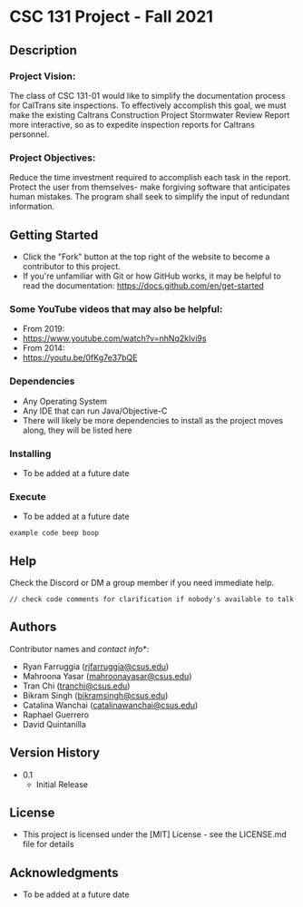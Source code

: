 # CSC 131 Project - Fall 2021

## Description

### Project Vision:
The class of CSC 131-01 would like to simplify the documentation process for CalTrans site inspections.
To effectively accomplish this goal, we must make the existing Caltrans Construction Project Stormwater Review Report more interactive, so as to expedite inspection reports for Caltrans personnel.


### Project Objectives:
Reduce the time investment required to accomplish each task in the report.
Protect the user from themselves- make forgiving software that anticipates human mistakes.
The program shall seek to simplify the input of redundant information.


## Getting Started

* Click the "Fork" button at the top right of the website to become a contributor to this project.
* If you're unfamiliar with Git or how GitHub works, it may be helpful to read the documentation: https://docs.github.com/en/get-started
### Some YouTube videos that may also be helpful:
* From 2019:
* https://www.youtube.com/watch?v=nhNq2kIvi9s
* From 2014:
* https://youtu.be/0fKg7e37bQE 

### Dependencies

* Any Operating System
* Any IDE that can run Java/Objective-C
* There will likely be more dependencies to install as the project moves along, they will be listed here

### Installing

* To be added at a future date

### Execute

* To be added at a future date
```
example code beep boop
```

## Help

Check the Discord or DM a group member if you need immediate help.
```
// check code comments for clarification if nobody's available to talk
```

## Authors

Contributor names and *contact info**:

* Ryan Farruggia (rjfarruggia@csus.edu)
* Mahroona Yasar (mahroonayasar@csus.edu)
* Tran Chi (tranchi@csus.edu)
* Bikram Singh (bikramsingh@csus.edu)
* Catalina Wanchai (catalinawanchai@csus.edu)
* Raphael Guerrero
* David Quintanilla

## Version History

* 0.1
    * Initial Release

## License

* This project is licensed under the [MIT] License - see the LICENSE.md file for details

## Acknowledgments

* To be added at a future date

